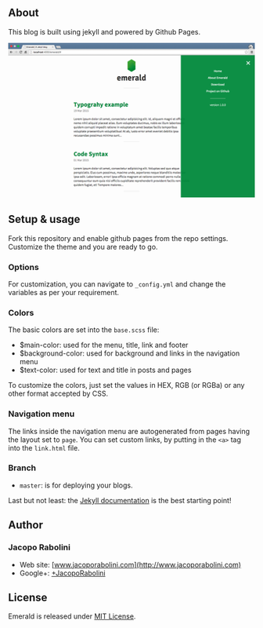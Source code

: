 ## About
This blog is built using jekyll and powered by Github Pages.

![Emerald](/img/Emerald01.png "Emerald")

## Setup & usage
Fork this repository and enable github pages from the repo settings. Customize the theme and you are ready to go.

### Options
For customization, you can navigate to `_config.yml` and change the variables as per your requirement.

### Colors
The basic colors are set into the ``base.scss`` file:
- $main-color: used for the menu, title, link and footer
- $background-color: used for background and links in the navigation menu
- $text-color: used for text and title in posts and pages 

To customize the colors, just set the values in HEX, RGB (or RGBa) or any other format accepted by CSS.

### Navigation menu
The links inside the navigation menu are autogenerated from pages having the layout set to ``page``.
You can set custom links, by putting in the ``<a>`` tag into the ``link.html`` file.

### Branch
- ``master``: is for deploying your blogs.

Last but not least: the [Jekyll documentation](http://jekyllrb.com) is the best starting point! 

## Author

### Jacopo Rabolini

- Web site: [www.jacoporabolini.com](http://www.jacoporabolini.com)
- Google+: [+JacopoRabolini](https://plus.google.com/u/0/+JacopoRabolini/posts)

## License
Emerald is released under [MIT License](license.md).
